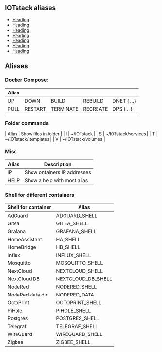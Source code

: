 ## IOTstack aliases

- [Heading](#heading)
- [Heading](#heading)
- [Heading](#heading-1)
- [Heading](#heading-2)
- [Heading](#heading-2)
- [Heading](#heading-2)
- [Heading](#heading-2)

## Aliases

### Docker Compose:

| Alias      |            |            |            |                           |
| ---------- | ---------- | ---------- | ---------- | ------------------------- | 
| UP         | DOWN       | BUILD      | REBUILD    | DNET    {<container> ...} |
| PULL       | RESTART    | TERMINATE  | RECREATE   | DPS    {<container> ...}  |

### Folder commands

| Alias | Show files in folder  |
| I     | ~/IOTstack            |
| S     | ~/IOTstack/services   |
| T     | ~/IOTstack/.templates |
| V     | ~/IOTstack/volumes    |

### Misc

| Alias | Description                 |
|-------|-----------------------------|
| IP    | Show ontainers IP addresses |
| HELP  | Show a help with most alias |

### Shell for different containers

| Shell for container |  Alias             |
| ------------------- | ------------------ |
| AdGuard             | ADGUARD_SHELL      |
| Gitea               | GITEA_SHELL        |
| Grafana             | GRAFANA_SHELL      |
| HomeAssistant       | HA_SHELL           |
| HomeBridge          | HB_SHELL           |
| Influx              | INFLUX_SHELL       |
| Mosquitto           | MOSQUITTO_SHELL    |
| NextCloud           | NEXTCLOUD_SHELL    |
| NextCloud DB        | NEXTCLOUD_DB_SHELL |
| NodeRed             | NODERED_SHELL      |
| NodeRed data dir    | NODERED_DATA       |
| OctoPrint           | OCTOPRINT_SHELL    |
| PiHole              | PIHOLE_SHELL       |
| Postgres            | POSTGRES_SHELL     |
| Telegraf            | TELEGRAF_SHELL     |
| WireGuard           | WIREGUARD_SHELL    |
| Zigbee              | ZIGBEE_SHELL       |


